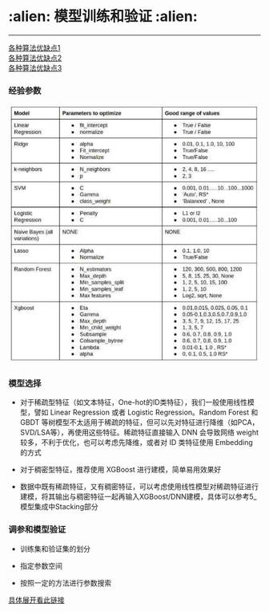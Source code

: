 <h1 align = "left">:alien: 模型训练和验证 :alien:</h1>

---

[各种算法优缺点1](https://mp.weixin.qq.com/s?__biz=MzA4OTg5NzY3NA==&mid=2649345665&idx=1&sn=000c6e1ceada252162b803404d9a397c&chksm=880e8124bf790832dfc5b10e142425969799639743295078ee1d9524ab21e7ad1b314136d923&mpshare=1&scene=1&srcid=0528p1yaSx6dNlRh0U58XebG#rd)<br>
[各种算法优缺点2](https://mp.weixin.qq.com/s/6hD19wWEex-0s-dweuP5sg)<br>
[各种算法优缺点3](https://blog.csdn.net/u012422446/article/details/53034260)<br>


### 经验参数

![经验参数](经验参数.jpg)

### 模型选择

 - 对于稀疏型特征（如文本特征，One-hot的ID类特征），我们一般使用线性模型，譬如 Linear Regression 或者 Logistic Regression。Random Forest 和 GBDT 等树模型不太适用于稀疏的特征，但可以先对特征进行降维（如PCA，SVD/LSA等），再使用这些特征。稀疏特征直接输入 DNN 会导致网络 weight 较多，不利于优化，也可以考虑先降维，或者对 ID 类特征使用 Embedding 的方式
 
 - 对于稠密型特征，推荐使用 XGBoost 进行建模，简单易用效果好
 
 - 数据中既有稀疏特征，又有稠密特征，可以考虑使用线性模型对稀疏特征进行建模，将其输出与稠密特征一起再输入XGBoost/DNN建模，具体可以参考5_模型集成中Stacking部分
 
### 调参和模型验证

 - 训练集和验证集的划分
 
 - 指定参数空间
 
 - 按照一定的方法进行参数搜索

[具体展开看此链接](https://m.sohu.com/a/139981834_116235)

